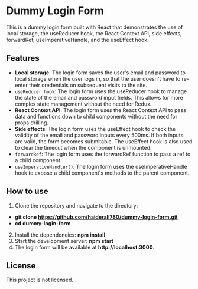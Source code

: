 # Dummy Login Form

This is a dummy login form built with React that demonstrates the use of local storage, the useReducer hook, the React Context API, side effects, forwardRef, useImperativeHandle, and the useEffect hook.

## Features
- **Local storage**: The login form saves the user's email and password to local storage when the user logs in, so that the user doesn't have to re-enter their credentials on subsequent visits to the site.
- `useReducer hook`: The login form uses the useReducer hook to manage the state of the email and password input fields. This allows for more complex state management without the need for Redux.
- **React Context API**: The login form uses the React Context API to pass data and functions down to child components without the need for props drilling.
- **Side effects**: The login form uses the useEffect hook to check the validity of the email and password inputs every 500ms. If both inputs are valid, the form becomes submitable. The useEffect hook is also used to clear the timeout when the component is unmounted.
- `forwardRef`: The login form uses the forwardRef function to pass a ref to a child component.
- `useImperativeHandler()`: The login form uses the useImperativeHandle hook to expose a child component's methods to the parent component.

## How to use
1. Clone the repository and navigate to the directory:
- **git clone https://github.com/haiderali780/dummy-login-form.git**
- **cd dummy-login-form**
2. Install the dependencies:
**npm install**
3. Start the development server:
**npm start**
4. The login form will be available at **http://localhost:3000**.

## License
This project is not licensed.
